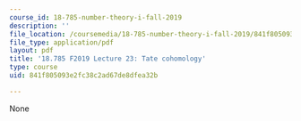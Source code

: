 ```yaml
---
course_id: 18-785-number-theory-i-fall-2019
description: ''
file_location: /coursemedia/18-785-number-theory-i-fall-2019/841f805093e2fc38c2ad67de8dfea32b_MIT18_785F19_lec23.pdf
file_type: application/pdf
layout: pdf
title: '18.785 F2019 Lecture 23: Tate cohomology'
type: course
uid: 841f805093e2fc38c2ad67de8dfea32b

---
```

None